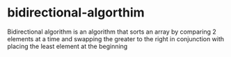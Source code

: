 # bidirectional-algorthim
Bidirectional algorithm is an algorithm that sorts an array by comparing 2 elements at a time and swapping the greater to the right in conjunction with placing the least element at the beginning
